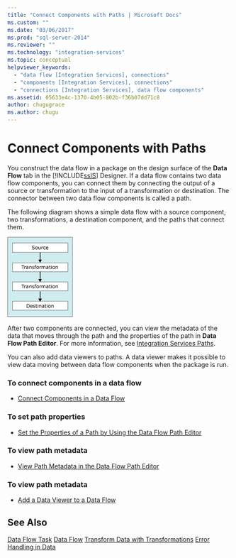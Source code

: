 ```yaml
---
title: "Connect Components with Paths | Microsoft Docs"
ms.custom: ""
ms.date: "03/06/2017"
ms.prod: "sql-server-2014"
ms.reviewer: ""
ms.technology: "integration-services"
ms.topic: conceptual
helpviewer_keywords: 
  - "data flow [Integration Services], connections"
  - "components [Integration Services], connections"
  - "connections [Integration Services], data flow components"
ms.assetid: 05633e4c-1370-4b05-802b-f36b07dd71c8
author: chugugrace
ms.author: chugu
---
```

# Connect Components with Paths
  You construct the data flow in a package on the design surface of the **Data Flow** tab in the [!INCLUDE[ssIS](../includes/ssis-md.md)] Designer. If a data flow contains two data flow components, you can connect them by connecting the output of a source or transformation to the input of a transformation or destination. The connector between two data flow components is called a path.

 The following diagram shows a simple data flow with a source component, two transformations, a destination component, and the paths that connect them.

 ![Data flow](media/mw-dts-08.gif "Data flow")

 After two components are connected, you can view the metadata of the data that moves through the path and the properties of the path in **Data Flow Path Editor**. For more information, see [Integration Services Paths](data-flow/integration-services-paths.md).

 You can also add data viewers to paths. A data viewer makes it possible to view data moving between data flow components when the package is run.

### To connect components in a data flow

-   [Connect Components in a Data Flow](data-flow/connect-components-in-a-data-flow.md)

### To set path properties

-   [Set the Properties of a Path by Using the Data Flow Path Editor](../../2014/integration-services/set-the-properties-of-a-path-by-using-the-data-flow-path-editor.md)

### To view path metadata

-   [View Path Metadata in the Data Flow Path Editor](../../2014/integration-services/view-path-metadata-in-the-data-flow-path-editor.md)

### To view path metadata

-   [Add a Data Viewer to a Data Flow](../../2014/integration-services/add-a-data-viewer-to-a-data-flow.md)

## See Also
 [Data Flow Task](control-flow/data-flow-task.md) 
 [Data Flow](data-flow/data-flow.md) 
 [Transform Data with Transformations](data-flow/transformations/transform-data-with-transformations.md) 
 [Error Handling in Data](data-flow/error-handling-in-data.md)


